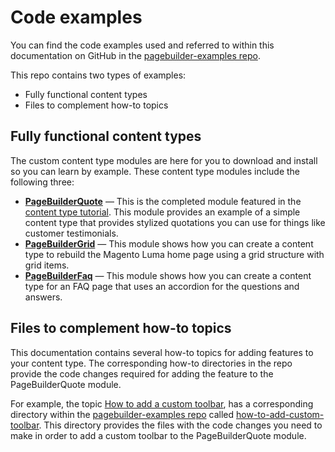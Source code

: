 # Code examples

You can find the code examples used and referred to within this documentation on GitHub in the [pagebuilder-examples repo](https://github.com/magento-devdocs/pagebuilder-examples).

This repo contains two types of examples:

- Fully functional content types
- Files to complement how-to topics

## Fully functional content types

The custom content type modules are here for you to download and install so you can learn by example. These content type modules include the following three:

- **[PageBuilderQuote](https://github.com/magento-devdocs/pagebuilder-examples/tree/master/PageBuilderQuote)** — This is the completed module featured in the [content type tutorial](../create-basic-content-type/overview.md). This module provides an example of a simple content type that provides stylized quotations you can use for things like customer testimonials.
- **[PageBuilderGrid](https://github.com/magento-devdocs/pagebuilder-examples/tree/master/PageBuilderGrid)** — This module shows how you can create a content type to rebuild the Magento Luma home page using a grid structure with grid items.
- **[PageBuilderFaq](https://github.com/magento-devdocs/pagebuilder-examples/tree/master/PageBuilderFaq)** — This module shows how you can create a content type for an FAQ page that uses an accordion for the questions and answers.

## Files to complement how-to topics

This documentation contains several how-to topics for adding features to your content type. The corresponding how-to directories in the repo provide the code changes required for adding the feature to the PageBuilderQuote module.

For example, the topic [How to add a custom toolbar](../how-to/how-to-add-custom-toolbar.md), has a corresponding directory within the [pagebuilder-examples repo](https://github.com/magento-devdocs/pagebuilder-examples) called [how-to-add-custom-toolbar](https://github.com/magento-devdocs/pagebuilder-examples/tree/master/how-to-add-custom-toolbar). This directory provides the files with the code changes you need to make in order to add a custom toolbar to the PageBuilderQuote module.



 